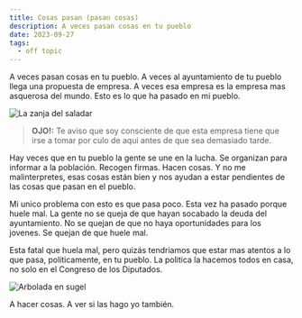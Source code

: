```yaml
---
title: Cosas pasan (pasan cosas)
description: A veces pasan cosas en tu pueblo
date: 2023-09-27
tags:
  - off topic
---
```


A veces pasan cosas en tu pueblo. A veces al ayuntamiento de tu pueblo llega una propuesta de empresa. A veces esa empresa es la empresa mas asquerosa del mundo. Esto es lo que ha pasado en mi pueblo.

![La zanja del saladar](/img/pasan-cosas/zanja.jpeg "La zanja del saladar")

> **OJO!:** Te aviso que soy consciente de que esta empresa tiene que irse a tomar por culo de aqui antes de que sea demasiado tarde.

Hay veces que en tu pueblo la gente se une en la lucha. Se organizan para informar a la población. Recogen firmas. Hacen cosas. Y no me malinterpretes, esas cosas están bien y nos ayudan a estar pendientes de las cosas que pasan en el pueblo.

Mi unico problema con esto es que pasa poco. Esta vez ha pasado porque huele mal. La gente no se queja de que hayan socabado la deuda del ayuntamiento. No se quejan de que no haya oportunidades para los jovenes. Se quejan de que huele mal.

Esta fatal que huela mal, pero quizás tendriamos que estar mas atentos a lo que pasa, politicamente, en tu pueblo. La politica la hacemos todos en casa, no solo en el Congreso de los Diputados.

![Arbolada en sugel](/img/pasan-cosas/arboles.jpeg "Arbolada en sugel")

A hacer cosas. A ver si las hago yo también.

